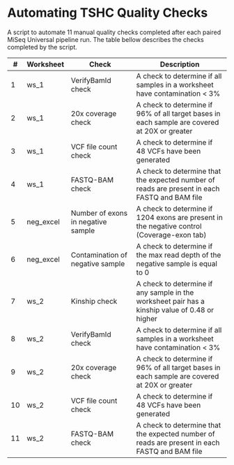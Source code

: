 # Automating TSHC Quality Checks

A script to automate 11 manual quality checks completed after each paired MiSeq Universal pipeline run. 
The table bellow describes the checks completed by the script.

\# | Worksheet| Check | Description
---|----------|-------|------------
1 | ws_1 | VerifyBamId check | A check to determine if all samples in a worksheet have contamination < 3%
2 | ws_1 | 20x coverage check | A check to determine if 96% of all target bases in each sample are covered at 20X or greater
3 | ws_1 | VCF file count check | A check to determine if 48 VCFs have been generated
4 | ws_1 | FASTQ-BAM check | A check to determine that the expected number of reads are present in each FASTQ and BAM file
5 | neg_excel | Number of exons in negative sample | A check to determine if 1204 exons are present in the negative control (Coverage-exon tab)
6 | neg_excel | Contamination of negative sample | A check to determine if the max read depth of the negative sample is equal to 0 
7 | ws_2 | Kinship check | A check to determine if any sample in the worksheet pair has a kinship value of 0.48 or higher
8 | ws_2 | VerifyBamId check | A check to determine if all samples in a worksheet have contamination < 3%
9 | ws_2 | 20x coverage check | A check to determine if 96% of all target bases in each sample are covered at 20X or greater
10 | ws_2 | VCF file count check | A check to determine if 48 VCFs have been generated
11 | ws_2 | FASTQ-BAM check | A check to determine that the expected number of reads are present in each FASTQ and BAM file 	